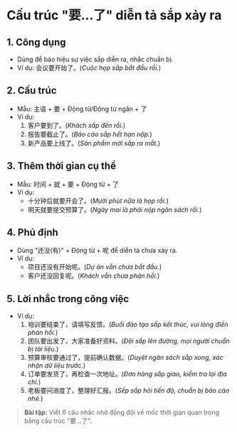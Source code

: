 # Cấu trúc "要...了" diễn tả sắp xảy ra

## 1. Công dụng
- Dùng để báo hiệu sự việc sắp diễn ra, nhắc chuẩn bị.
- Ví dụ: 会议要开始了。(_Cuộc họp sắp bắt đầu rồi._)

## 2. Cấu trúc
- Mẫu: 主语 + 要 + Động từ/Động từ ngắn + 了
- Ví dụ:
  1. 客户要到了。(_Khách sắp đến rồi._)
  2. 报告要截止了。(_Báo cáo sắp hết hạn nộp._)
  3. 新产品要上线了。(_Sản phẩm mới sắp ra mắt._)

## 3. Thêm thời gian cụ thể
- Mẫu: 时间 + 就 + 要 + Động từ + 了
- Ví dụ:
  - 十分钟后就要开会了。(_Mười phút nữa là họp rồi._)
  - 明天就要提交预算了。(_Ngày mai là phải nộp ngân sách rồi._)

## 4. Phủ định
- Dùng "还没(有)" + Động từ + 呢 để diễn tả chưa xảy ra.
- Ví dụ:
  - 项目还没有开始呢。(_Dự án vẫn chưa bắt đầu._)
  - 客户还没回复呢。(_Khách vẫn chưa phản hồi._)

## 5. Lời nhắc trong công việc
- Ví dụ:
  1. 培训要结束了，请填写反馈。(_Buổi đào tạo sắp kết thúc, vui lòng điền phản hồi._)
  2. 团队要出发了，大家准备好资料。(_Đội sắp lên đường, mọi người chuẩn bị tài liệu._)
  3. 预算审核要通过了，提前确认数据。(_Duyệt ngân sách sắp xong, xác nhận dữ liệu trước._)
  4. 订单要发货了，再检查一次地址。(_Đơn hàng sắp giao, kiểm tra lại địa chỉ._)
  5. 老板要问进度了，整理好汇报。(_Sếp sắp hỏi tiến độ, chuẩn bị báo cáo nhé._)

> **Bài tập:** Viết 6 câu nhắc nhở đồng đội về mốc thời gian quan trọng bằng cấu trúc "要...了".
